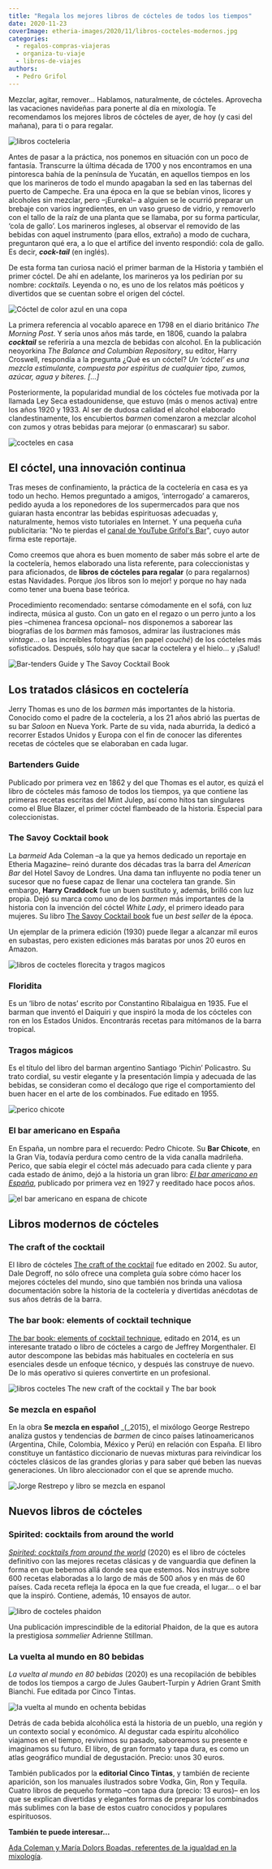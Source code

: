 ```yaml
---
title: "Regala los mejores libros de cócteles de todos los tiempos"
date: 2020-11-23
coverImage: etheria-images/2020/11/libros-cocteles-modernos.jpg
categories: 
  - regalos-compras-viajeras
  - organiza-tu-viaje
  - libros-de-viajes
authors: 
  - Pedro Grifol
---
```


Mezclar, agitar, remover… Hablamos, naturalmente, de cócteles. Aprovecha las vacaciones 
navideñas para ponerte al día en mixología. Te recomendamos los mejores libros de 
cócteles de ayer, de hoy (y casi del mañana), para ti o para regalar. 

![libros cocteleria](etheria-images/2020/11/Libros-de-cocteleria.jpg "Libros de coctelería. © Pedro Grifol")

Antes de pasar a la práctica, nos ponemos en situación con un poco de fantasía. 
Transcurre la última década de 1700 y nos encontramos en una pintoresca bahía de la 
península de Yucatán, en aquellos tiempos en los que los marineros de todo el mundo 
apagaban la sed en las tabernas del puerto de Campeche. Era una época en la que se 
bebían vinos, licores y alcoholes sin mezclar, pero –¡Eureka!– a alguien se le ocurrió 
preparar un brebaje con varios ingredientes, en un vaso grueso de vidrio, y removerlo 
con el tallo de la raíz de una planta que se llamaba, por su forma particular, ‘cola de 
gallo’. Los marineros ingleses, al observar el removido de las bebidas con aquel 
instrumento (para ellos, extraño) a modo de cuchara, preguntaron qué era, a lo que el 
artífice del invento respondió: cola de gallo. Es decir, **_cock-tail_** (en inglés). 

De esta forma tan curiosa nació el primer barman de la Historia y también el primer 
cóctel. De ahí en adelante, los marineros ya los pedirían por su nombre: _cocktails._ 
Leyenda o no, es uno de los relatos más poéticos y divertidos que se cuentan sobre el 
origen del cóctel. 

![Cóctel de color azul en una copa](etheria-images/2020/11/libros-cocteles-modernos.jpg "Los cócteles también evolucionan con el tiempo. © Ram HO")

La primera referencia al vocablo aparece en 1798 en el diario británico _The Morning 
Post_. Y sería unos años más tarde, en 1806, cuando la palabra _**cocktail**_ se 
referiría a una mezcla de bebidas con alcohol. En la publicación neoyorkina _The Balance 
and Columbian Repository_, su editor, Harry Croswell, respondía a la pregunta ¿Qué es un 
cóctel? _Un ‘cóctel’ es una mezcla estimulante, compuesta por espíritus de cualquier 
tipo, zumos, azúcar, agua y bíteres. \[…\]_ 

Posteriormente, la popularidad mundial de los cócteles fue motivada por la llamada Ley 
Seca estadounidense, que estuvo (más o menos activa) entre los años 1920 y 1933. Al ser 
de dudosa calidad el alcohol elaborado clandestinamente, los encubiertos _barmen_ 
comenzaron a mezclar alcohol con zumos y otras bebidas para mejorar (o enmascarar) su 
sabor. 

![cocteles en casa](etheria-images/2020/11/cocteles-en-casa.jpg "Aprende a hacer cócteles en casa. © Louis Hansel")

## El cóctel, una innovación continua

Tras meses de confinamiento, la práctica de la coctelería en casa es ya todo un hecho. 
Hemos preguntado a amigos, ‘interrogado’ a camareros, pedido ayuda a los reponedores de 
los supermercados para que nos guiaran hasta encontrar las bebidas espirituosas 
adecuadas y, naturalmente, hemos visto tutoriales en Internet. Y una pequeña cuña 
publicitaria: "No te pierdas el [canal de YouTube Grifol's 
Bar](https://www.youtube.com/c/GrifolsBar/)", cuyo autor firma este reportaje. 

Como creemos que ahora es buen momento de saber más sobre el arte de la coctelería, 
hemos elaborado una lista referente, para coleccionistas y para aficionados, de **libros 
de cócteles para regalar** (o para regalarnos) estas Navidades. Porque ¡los libros son 
lo mejor! y porque no hay nada como tener una buena base teórica. 

Procedimiento recomendado: sentarse cómodamente en el sofá, con luz indirecta, música al 
gusto. Con un gato en el regazo o un perro junto a los pies –chimenea francesa opcional– 
nos disponemos a saborear las biografías de los _barmen_ más famosos, admirar las 
ilustraciones más _vintage_… o las increíbles fotografías (en papel _couché_) de los 
cócteles más sofisticados. Después, sólo hay que sacar la coctelera y el hielo… y 
¡Salud! 

![Bar-tenders Guide y The Savoy Cocktail Book](etheria-images/2020/11/bar-tenders-guida-the-savoy-cocktail.jpg "'Bar-tenders Guide' y 'The Savoy Cocktail Book'.")

## Los tratados clásicos en coctelería

Jerry Thomas es uno de los _barmen_ más importantes de la historia. Conocido como el 
padre de la coctelería, a los 21 años abrió las puertas de su bar _Saloon_ en Nueva 
York. Parte de su vida, nada aburrida, la dedicó a recorrer Estados Unidos y Europa con 
el fin de conocer las diferentes recetas de cócteles que se elaboraban en cada lugar. 

### Bartenders Guide

Publicado por primera vez en 1862 y del que Thomas es el autor, es quizá el libro de 
cócteles más famoso de todos los tiempos, ya que contiene las primeras recetas escritas 
del Mint Julep, así como hitos tan singulares como el Blue Blazer, el primer cóctel 
flambeado de la historia. Especial para coleccionistas. 

### The Savoy Cocktail book

La _barmeid_ Ada Coleman –a la que ya hemos dedicado un reportaje en Etheria Magazine– 
reinó durante dos décadas tras la barra del _American Bar_ del Hotel Savoy de Londres. 
Una dama tan influyente no podía tener un sucesor que no fuese capaz de llenar una 
coctelera tan grande. Sin embargo, **Harry Craddock** fue un buen sustituto y, además, 
brilló con luz propia. Dejó su marca como uno de los _barmen_ más importantes de la 
historia con la invención del cóctel _White Lady_, el primero ideado para mujeres. Su 
libro [The Savoy Cocktail book](https://amzn.to/35LprOO) fue un _best seller_ de la 
época. 

Un ejemplar de la primera edición (1930) puede llegar a alcanzar mil euros en subastas, 
pero existen ediciones más baratas por unos 20 euros en Amazon. 

![libros de cocteles florecita y tragos magicos](etheria-images/2020/11/libros-cocteles-floridita-tragos-magicos.jpg "Libros 'Floridita' y 'Tragos mágicos'.")

### Floridita

Es un ‘libro de notas’ escrito por Constantino Ribalaigua en 1935. Fue el barman que 
inventó el Daiquiri y que inspiró la moda de los cócteles con ron en los Estados Unidos. 
Encontrarás recetas para mitómanos de la barra tropical. 

### Tragos mágicos

Es el título del libro del barman argentino Santiago ‘Pichin’ Policastro. Su trato 
cordial, su vestir elegante y la presentación limpia y adecuada de las bebidas, se 
consideran como el decálogo que rige el comportamiento del buen hacer en el arte de los 
combinados. Fue editado en 1955. 

![perico chicote](etheria-images/2020/11/Perico-Chicote.jpg "Pedro Chicote.")

### El bar americano en España

En España, un nombre para el recuerdo: Pedro Chicote. Su **Bar Chicote**, en la Gran 
Vía, todavía perdura como centro de la vida canalla madrileña. Perico, que sabía elegir 
el cóctel más adecuado para cada cliente y para cada estado de ánimo, dejó a la historia 
un gran libro: [_El bar americano en 
España_](https://euvs-vintage-cocktail-books.cld.bz/1927-El-Bar-Americano-en-Espana-by-Pedro-Chicote), 
publicado por primera vez en 1927 y reeditado hace pocos años. 

![el bar americano en espana de chicote](etheria-images/2020/11/bar-americano-chicote-678x1024.jpg "'El bar americano en España', de Pedro Chicote.")

## Libros modernos de cócteles

### The craft of the cocktail

El libro de cócteles [The craft of the cocktail](https://amzn.to/3lNveJu) fue editado en 
2002. Su autor, Dale Degroff, no sólo ofrece una completa guía sobre cómo hacer los 
mejores cócteles del mundo, sino que también nos brinda una valiosa documentación sobre 
la historia de la coctelería y divertidas anécdotas de sus años detrás de la barra. 

### The bar book: elements of cocktail technique

[The bar book: elements of cocktail technique](https://amzn.to/330tR2R), editado en 
2014, es un interesante tratado o libro de cócteles a cargo de Jeffrey Morgenthaler. El 
autor descompone las bebidas más habituales en coctelería en sus esenciales desde un 
enfoque técnico, y después las construye de nuevo. De lo más operativo si quieres 
convertirte en un profesional. 

![libros cocteles The new craft of the cocktail y The bar book](etheria-images/2020/11/craft-cocktail-the-bar-book.jpg "'The new craft of the cocktail' y 'The bar book'.")

### Se mezcla en español

En la obra **Se mezcla en español** _(_2015), el mixólogo George Restrepo analiza gustos 
y tendencias de _barmen_ de cinco países latinoamericanos (Argentina, Chile, Colombia, 
México y Perú) en relación con España. El libro constituye un fantástico diccionario de 
nuevas mixturas para reivindicar los cócteles clásicos de las grandes glorias y para 
saber qué beben las nuevas generaciones. Un libro aleccionador con el que se aprende 
mucho. 

![Jorge Restrepo y libro se mezcla en espanol](etheria-images/2020/11/se-mezcla-en-espanol-George-Restrepo-752x1024.jpg "George Restrepo y su libro 'Se mezcla en español'. © Pedro Grifol")

## Nuevos libros de cócteles

### Spirited: cocktails from around the world

[_Spirited: cocktails from around the world_](https://amzn.to/35SOQpU) (2020) es el 
libro de cócteles definitivo con las mejores recetas clásicas y de vanguardia que 
definen la forma en que bebemos allá donde sea que estemos. Nos instruye sobre 600 
recetas elaboradas a lo largo de más de 500 años y en más de 60 países. Cada receta 
refleja la época en la que fue creada, el lugar… o el bar que la inspiró. Contiene, 
además, 10 ensayos de autor. 

![libro de cocteles phaidon](etheria-images/2020/11/spirited-phaidon.jpg "'Spirited' de la editorial Phaidon.")

Una publicación imprescindible de la editorial Phaidon, de la que es autora la 
prestigiosa _sommelier_ Adrienne Stillman. 

### La vuelta al mundo en 80 bebidas

_La vuelta al mundo en 80 bebidas_ (2020) es una recopilación de bebibles de todos los 
tiempos a cargo de Jules Gaubert-Turpin y Adrien Grant Smith Bianchi. Fue editada por 
Cinco Tintas. 

![la vuelta al mundo en ochenta bebidas](etheria-images/2020/11/La-vuelta-al-mundo-en-80-bebidas-729x1024.jpg "'La vuelta al mundo en 80 bebidas'.")

Detrás de cada bebida alcohólica está la historia de un pueblo, una región y un contexto 
social y económico. Al degustar cada espíritu alcohólico viajamos en el tiempo, 
revivimos su pasado, saboreamos su presente e imaginamos su futuro. El libro, de gran 
formato y tapa dura, es como un atlas geográfico mundial de degustación. Precio: unos 30 
euros. 

También publicados por la **editorial Cinco Tintas**, y también de reciente aparición, 
son los manuales ilustrados sobre Vodka, Gin, Ron y Tequila. Cuatro libros de pequeño 
formato –con tapa dura (precio: 13 euros)– en los que se explican divertidas y elegantes 
formas de preparar los combinados más sublimes con la base de estos cuatro conocidos y 
populares espirituosos. 

**También te puede interesar...** 

[Ada Coleman y María Dolors Boadas, referentes de la igualdad en la 
mixología](https://etheriamagazine.com/2020/05/12/mujeres-de-la-cocteleria-ada-coleman-y-maria-dolors-boadas/).
